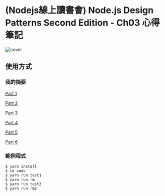 # (Nodejs線上讀書會) Node.js Design Patterns Second Edition - Ch03 心得筆記

![cover](https://www.packtpub.com/sites/default/files/5587OS_5259_Node.js%20Design%20Platforms.jpg)


## 使用方式

### 我的摘要

[Part 1](./docs/1.md)

[Part 2](./docs/2.md)

[Part 3](./docs/3.md)

[Part 4](./docs/4.md)

[Part 5](./docs/5.md)

[Part 6](./docs/6.md)

### 範例程式

```
$ yarn install
$ cd code 
$ yarn run test1
$ yarn run rm
$ yarn run test2
$ yarn run rm2
```